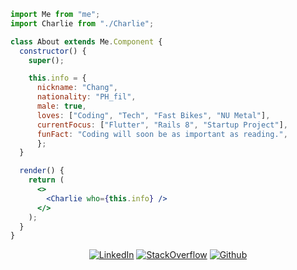 ```jsx
import Me from "me";
import Charlie from "./Charlie";

class About extends Me.Component {
  constructor() {
    super();

    this.info = {
      nickname: "Chang",
      nationality: "PH_fil",
      male: true,
      loves: ["Coding", "Tech", "Fast Bikes", "NU Metal"],
      currentFocus: ["Flutter", "Rails 8", "Startup Project"],
      funFact: "Coding will soon be as important as reading.",
      };
  }

  render() {
    return (
      <>
        <Charlie who={this.info} />
      </>
    );
  }
}

```

<p align="center">
<a 
href="https://www.linkedin.com/in/charlie-g-pandacan" target="_blank"><img alt="LinkedIn" 
src="https://img.shields.io/badge/linkedin-%2312100E.svg?&style=for-the-badge&logo=linkedin&logoColor=blue" /></a>
<a 
href="https://stackoverflow.com/users/2612959/charlie" target="_blank"><img alt="StackOverflow" 
src="https://stackoverflow-badge.vercel.app/?userID=2612959" /></a> 
<a 
href="https://github.com/gitChang" target="_blank"><img alt="Github" 
src="https://img.shields.io/badge/GitHub-%2312100E.svg?&style=for-the-badge&logo=Github&logoColor=white" /></a>
</p>
